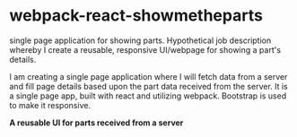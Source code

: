 # webpack-react-showmetheparts
single page application for showing parts.
Hypothetical job description whereby I create a reusable, responsive UI/webpage for showing a part's details.

I am creating a single page application where I will fetch data from a server and fill page details based upon the part data received from the server. 
It is a single page app, built with react and utilizing webpack.
Bootstrap is used to make it responsive.  

**A reusable UI for parts received from a server**
